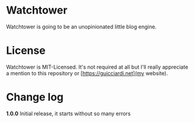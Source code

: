 # Watchtower
Watchtower is going to be an unopinionated little blog engine.

# License
Watchtower is MIT-Licensed. It's not required at all but I'll really appreciate a mention to this repository or [https://guicciardi.net](my website).

# Change log

**1.0.0** Initial release, it starts without so many errors

